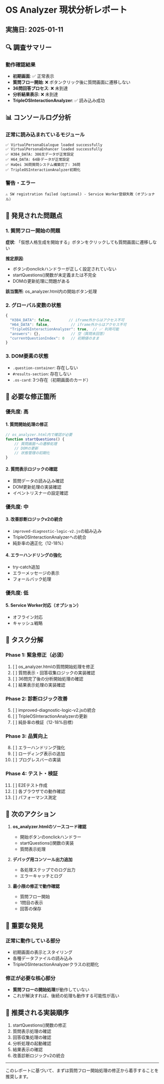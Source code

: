 # OS Analyzer 現状分析レポート

## 実施日: 2025-01-11

## 🔍 調査サマリー

### 動作確認結果
- **初期画面**: ✅ 正常表示
- **質問フロー開始**: ❌ ボタンクリック後に質問画面に遷移しない
- **36問回答プロセス**: ❌ 未到達
- **分析結果表示**: ❌ 未到達
- **TripleOSInteractionAnalyzer**: ✅ 読み込み成功

## 📊 コンソールログ分析

### 正常に読み込まれているモジュール
```
✅ VirtualPersonaDialogue loaded successfully
✅ VirtualPersonaEnhancer loaded successfully  
✅ H384_DATA: 386爻データが正常設定
✅ H64_DATA: 64卦データが正常設定
✅ HaQei 36問質問システム構築完了: 36問
✅ TripleOSInteractionAnalyzer初期化
```

### 警告・エラー
```
⚠️ SW registration failed (optional) - Service Worker登録失敗（オプショナル）
```

## 🐛 発見された問題点

### 1. 質問フロー開始の問題
**症状**: 「仮想人格生成を開始する」ボタンをクリックしても質問画面に遷移しない

**推定原因**:
- ボタンのonclickハンドラーが正しく設定されていない
- startQuestions()関数が未定義または不完全
- DOMの更新処理に問題がある

**該当箇所**: os_analyzer.html内の開始ボタン処理

### 2. グローバル変数の状態
```javascript
{
  "H384_DATA": false,        // iframe外からはアクセス不可
  "H64_DATA": false,          // iframe外からはアクセス不可
  "TripleOSInteractionAnalyzer": true,  // ✅ 利用可能
  "answers": {},              // 空（質問未回答）
  "currentQuestionIndex": 0   // 初期値のまま
}
```

### 3. DOM要素の状態
- `.question-container`: 存在しない
- `#results-section`: 存在しない
- `.os-card`: 3つ存在（初期画面のカード）

## 🔧 必要な修正箇所

### 優先度: 高

#### 1. 質問開始処理の修正
```javascript
// os_analyzer.html内で確認が必要
function startQuestions() {
    // 質問画面への遷移処理
    // DOMの更新
    // 状態管理の初期化
}
```

#### 2. 質問表示ロジックの確認
- 質問データの読み込み確認
- DOM更新処理の実装確認
- イベントリスナーの設定確認

### 優先度: 中

#### 3. 改善診断ロジックv2の統合
- `improved-diagnostic-logic-v2.js`の組み込み
- TripleOSInteractionAnalyzerへの統合
- 純卦率の適正化（12-18%）

#### 4. エラーハンドリングの強化
- try-catch追加
- エラーメッセージの表示
- フォールバック処理

### 優先度: 低

#### 5. Service Worker対応（オプション）
- オフライン対応
- キャッシュ戦略

## 📝 タスク分解

### Phase 1: 緊急修正（必須）
1. [ ] os_analyzer.htmlの質問開始処理を修正
2. [ ] 質問表示・回答収集ロジックの実装確認
3. [ ] 36問完了後の分析開始処理の確認
4. [ ] 結果表示処理の実装確認

### Phase 2: 診断ロジック改善
5. [ ] improved-diagnostic-logic-v2.jsの統合
6. [ ] TripleOSInteractionAnalyzerの更新
7. [ ] 純卦率の検証（12-18%目標）

### Phase 3: 品質向上
8. [ ] エラーハンドリング強化
9. [ ] ローディング表示の追加
10. [ ] プログレスバーの実装

### Phase 4: テスト・検証
11. [ ] E2Eテスト作成
12. [ ] 各ブラウザでの動作確認
13. [ ] パフォーマンス測定

## 🎯 次のアクション

1. **os_analyzer.htmlのソースコード確認**
   - 開始ボタンのonclickハンドラー
   - startQuestions()関数の実装
   - 質問表示処理

2. **デバッグ用コンソール出力追加**
   - 各処理ステップでのログ出力
   - エラーキャッチとログ

3. **最小限の修正で動作確認**
   - 質問フロー開始
   - 1問目の表示
   - 回答の保存

## 📌 重要な発見

### 正常に動作している部分
- 初期画面の表示とスタイリング
- 各種データファイルの読み込み
- TripleOSInteractionAnalyzerクラスの初期化

### 修正が必要な核心部分
- **質問フローの開始処理**が動作していない
- これが解決すれば、後続の処理も動作する可能性が高い

## 🔄 推奨される実装順序

1. startQuestions()関数の修正
2. 質問表示処理の確認
3. 回答収集処理の確認
4. 分析処理の起動確認
5. 結果表示の確認
6. 改善診断ロジックv2の統合

---

このレポートに基づいて、まずは質問フロー開始処理の修正から着手することを推奨します。